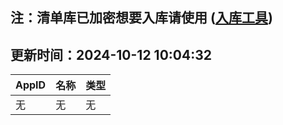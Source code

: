 ## 注：清单库已加密想要入库请使用 ([入库工具](https://github.com/BlankTMing/ManifestAutoUpdate/releases))

## 更新时间：2024-10-12 10:04:32
| AppID | 名称 | 类型  |
| :-------------------- | :----------------------------- | :----------- |
| 无 | 无 | 无 |
